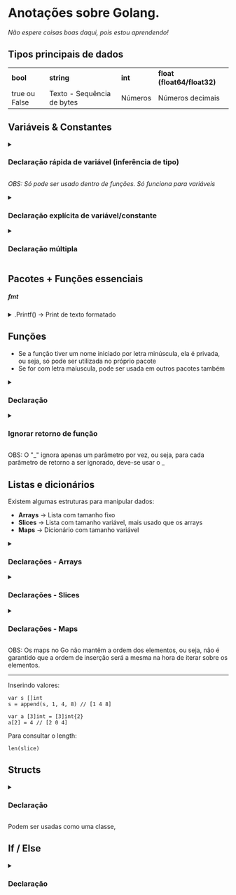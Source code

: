 # Anotações sobre Golang. 

<em>Não espere coisas boas daqui, pois estou aprendendo!</em>

## Tipos principais de dados

<table>
    <tr>
        <td><b>bool</b></td>
        <td><b>string</b></td>
        <td><b>int</b></td>
        <td><b>float (float64/float32)</b></td>
    </tr>
        <tr>
        <td>true ou False</td>
        <td>Texto - Sequência de bytes</td>
        <td>Números</td>
        <td>Números decimais</td>
    </tr>
</table>

## Variáveis & Constantes

<details>
    <summary>
    <h3>Declaração rápida de variável (inferência de tipo)</h3>
    </summary>

    idade := 30
</details>

<i>OBS: Só pode ser usado dentro de funções. Só funciona para variáveis</i>

<details>
    <summary>
        <h3>Declaração explícita de variável/constante</h3>
    </summary>
    
    var idade1 int = 30

    const idade2 int = 25

    // Ou

    var nome1 string
    nome = "João"

    // Ou

    var dia = "Terça-Feira"

    const data = "26 de fevereiro"

</details>

<details>
    <summary>
        <h3>Declaração múltipla</h3>
    </summary>

    var a, b int = 1, 2
</details>

## Pacotes + Funções essenciais

##### fmt

<details>
    <summary>
        .Printf() &rarr; Print de texto formatado
    </summary>

    Exemplo: 

    fmt.Printf("Type: %T - Value: %v", true, true)
    Resultado: Type: bool - Value: true

    --

    Notações:
    
    %v -> Printa o valor da variável
    %T -> Printa o tipo da variável
</details>

## Funções

- Se a função tiver um nome iniciado por letra minúscula, ela é privada, ou seja, só pode ser utilizada no próprio pacote
- Se for com letra maíuscula, pode ser usada em outros pacotes também

<details>
    <summary>
        <h3>Declaração</h3>
    </summary>

    // Função obrigatória. A função main sempre é a função principal do Go.
    func main() {
        fmt.Printf("A soma é %v", soma(2,3))
    }

    func soma(x int, y int) int {
        return x + y
    }

</details>

<details>
    <summary>
        <h3>Ignorar retorno de função</h3>
    </summary>

    func main() {
        nome, _ := nomeSobrenome("Gustavo", "Oliveira")

        _, sobrenome = nomeSobrenome("José", "Maria")

        fmt.Println(nome) // Gustavo
        fmt.PrintLn(sobrenome) //  Maria
    }

    func nomeSobrenome(nome, sob string) (string, string) {
        return nome, sobrenome
    }

</details>

OBS: O "_" ignora apenas um parâmetro por vez, ou seja, para cada parâmetro de retorno a ser ignorado, deve-se usar o _

## Listas e dicionários

Existem algumas estruturas para manipular dados:

- <b>Arrays</b> &rarr; Lista com tamanho fixo
- <b>Slices</b> &rarr; Lista com tamanho variável, mais usado que os arrays
- <b>Maps</b> &rarr; Dicionário com tamanho variável

<details>
    <summary>
        <h3>Declarações - Arrays</h3>
    </summary>

    // Declaração explícita
    var a [3]int = [3]int{1, 2, 3}

    // Com valores
    a := [3]int{1, 2, 3}

    // Com inferência
     a := [3]int{1, 2, 3}

     // Automatizada, valores contados pelo compilador
     a := [...]int{10, 20, 30}

</details>

<details>
    <summary>
        <h3>Declarações - Slices</h3>
    </summary>

    // Declaração explícita com valores
    var s []int = []int{1, 2, 3}

    // Com valores
    s := []int{1, 2, 3}

    // Vazio
    var s []int

    // Com make
    s := make([]int, 5)     // Posições zeradas
    s := make([]int, 3, 10) // len=3, cap=10

    // A partir de um array
    a := [5]int{1, 2, 3, 4, 5}
    s := a[1:4]     // slice: [2 3 4]

</details>

<details>
    <summary>
        <h3>Declarações - Maps</h3>
    </summary>

    // Declaração explícita com inicialização usando make
    var m map[string]int = make(map[string]int)

    // Declaração com inicialização e valores (literal)
    m := map[string]int{
        "joao":  10,
        "maria": 20,
    }

    // Declaração com inferência e inicialização vazia usando make
    m := make(map[string]int)

    // Ou inicialização vazia usando literal
    m = map[string]int{}

    // Declaração sem inicialização (map nil)
    var m map[string]int
    // m está nil, não pode adicionar valores ainda
    // Para usar, precisa inicializar:
    m = make(map[string]int) // Agora pode usar normalmente

</details>

OBS: Os maps no Go não mantêm a ordem dos elementos, ou seja, não é garantido que a ordem de inserção será a mesma na hora de iterar sobre os elementos.

<hr>

Inserindo valores:

```
var s []int
s = append(s, 1, 4, 8) // [1 4 8]

var a [3]int = [3]int{2}
a[2] = 4 // [2 0 4]
```

Para consultar o length:

```
len(slice)
```

## Structs

<details>
    <summary>
        <h3>Declaração</h3>
    </summary>

    type Pessoa struct {
        Nome      string
        Sobrenome string
        Idade     int
    }

    // Declaração de variável do tipo Pessoa
    var gustavo Pessoa

    // Declaração com valores
    gustavo := Pessoa{
        Nome:      "Gustavo",
        Sobrenome: "Oliveira",
        Idade:     30
    }

    É possível também declarar sem os nomes dos campos, mas não é recomendado:
    gustavo := Pessoa{"Gustavo", "Oliveira", 30}

    // Acessando os campos
    fmt.Println(gustavo.Nome) // Gustavo

    // Structs dentro de outras structs
    type Endereco struct {
        Rua    string
        Numero int
    }

    type Pessoa struct {
        Nome      string
        Sobrenome string
        Idade     int
        Endereco  Endereco // Struct dentro de outra struct
    }

    // Acessando os campos da struct interna
    fmt.Println(gustavo.Endereco.Rua) // Rua Exemplo

    // Slice de structs
    pessoas := []Pessoa{
        {Nome: "Gustavo", Sobrenome: "Oliveira", Idade: 30},
        {Nome: "Maria", Sobrenome: "Silva", Idade: 25},
    }

</details>

Podem ser usadas como uma classe, 

## If / Else

<details>
    <summary>
        <h3>Declaração</h3>
    </summary>

    idade := 18

    if idade >= 18 {
        fmt.Println("Maior de idade")
    } else {
        fmt.Println("Menor de idade")
    }

    // Com else if
    if idade < 12 {
        fmt.Println("Criança")
    } else if idade < 18 {
        fmt.Println("Adolescente")
    } else {
        fmt.Println("Adulto")
    }

    // Com declaração curta
    if idade := 18; idade >= 18 {
        fmt.Println("Maior de idade")
    } else {
        fmt.Println("Menor de idade")
    }

    // OBS: A variável idade só existe dentro do if/else

</details>